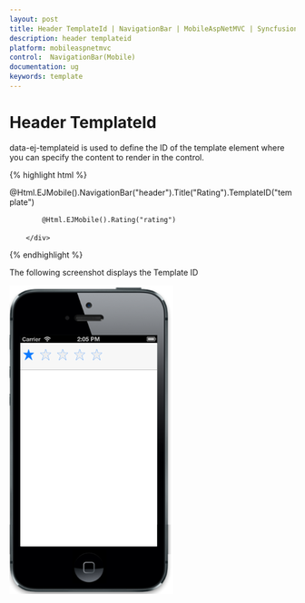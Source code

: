 ```yaml
---
layout: post
title: Header TemplateId | NavigationBar | MobileAspNetMVC | Syncfusion
description: header templateid
platform: mobileaspnetmvc
control:  NavigationBar(Mobile)
documentation: ug
keywords: template
---
```


# Header TemplateId

data-ej-templateid is used to define the ID of the template element where you can specify the content to render in the control.

{% highlight html %}

  @Html.EJMobile().NavigationBar("header").Title("Rating").TemplateID("template")

<div id="template" class="temp">

            @Html.EJMobile().Rating("rating")

        </div>

{% endhighlight %}

The following screenshot displays the Template ID

![](Header-TemplateId_images/Header-TemplateId_img1.png)